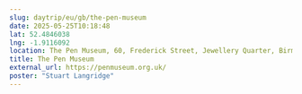 ```yaml
---
slug: daytrip/eu/gb/the-pen-museum
date: 2025-05-25T10:18:48
lat: 52.4846038
lng: -1.9116092
location: The Pen Museum, 60, Frederick Street, Jewellery Quarter, Birmingham, West Midlands, England, B1 3HS, United Kingdom
title: The Pen Museum
external_url: https://penmuseum.org.uk/
poster: "Stuart Langridge"
---
```

